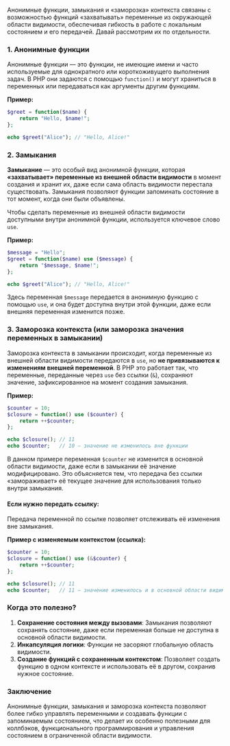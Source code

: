 Анонимные функции, замыкания и «заморозка» контекста связаны с возможностью функций «захватывать» переменные из окружающей области видимости, обеспечивая гибкость в работе с локальным состоянием и его передачей. Давай рассмотрим их по отдельности.

### 1. **Анонимные функции**
Анонимные функции — это функции, не имеющие имени и часто используемые для однократного или короткоживущего выполнения задач. В PHP они задаются с помощью `function()` и могут храниться в переменных или передаваться как аргументы другим функциям.

**Пример:**
```php
$greet = function($name) {
    return "Hello, $name!";
};

echo $greet("Alice"); // "Hello, Alice!"
```

### 2. **Замыкания**
**Замыкание** — это особый вид анонимной функции, которая **«захватывает» переменные из внешней области видимости** в момент создания и хранит их, даже если сама область видимости перестала существовать. Замыкания позволяют функции запоминать состояние в тот момент, когда они были объявлены.

Чтобы сделать переменные из внешней области видимости доступными внутри анонимной функции, используется ключевое слово `use`.

**Пример:**
```php
$message = "Hello";
$greet = function($name) use ($message) {
    return "$message, $name!";
};

echo $greet("Alice"); // "Hello, Alice!"
```

Здесь переменная `$message` передается в анонимную функцию с помощью `use`, и она будет доступна внутри этой функции, даже если внешняя переменная изменится позже.

### 3. **Заморозка контекста** (или заморозка значения переменных в замыкании)
Заморозка контекста в замыкании происходит, когда переменные из внешней области видимости передаются в `use`, но **не привязываются к изменениям внешней переменной**. В PHP это работает так, что переменные, переданные через `use` без ссылки (`&`), сохраняют значение, зафиксированное на момент создания замыкания.

**Пример:**
```php
$counter = 10;
$closure = function() use ($counter) {
    return ++$counter;
};

echo $closure(); // 11
echo $counter;   // 10 — значение не изменилось вне функции
```

В данном примере переменная `$counter` не изменится в основной области видимости, даже если в замыкании её значение модифицировано. Это объясняется тем, что передача без ссылки «замораживает» её текущее значение для использования только внутри замыкания.

#### Если нужно передать ссылку:
Передача переменной по ссылке позволяет отслеживать её изменения вне замыкания.

**Пример с изменяемым контекстом (ссылка):**
```php
$counter = 10;
$closure = function() use (&$counter) {
    return ++$counter;
};

echo $closure(); // 11
echo $counter;   // 11 — значение изменилось и в основной области видимости
```

### Когда это полезно?

1. **Сохранение состояния между вызовами**: Замыкания позволяют сохранять состояние, даже если переменная больше не доступна в основной области видимости.
2. **Инкапсуляция логики**: Функции не засоряют глобальную область видимости.
3. **Создание функций с сохраненным контекстом**: Позволяет создать функцию в одном контексте и использовать её в другом, сохранив нужное состояние.

### Заключение
Анонимные функции, замыкания и заморозка контекста позволяют более гибко управлять переменными и создавать функции с запоминаемым состоянием, что делает их особенно полезными для коллбэков, функционального программирования и управления состоянием в ограниченной области видимости.